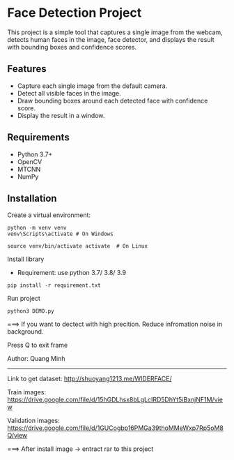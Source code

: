 # Face Detection Project

This project is a simple tool that captures a single image from the webcam, detects human faces in the image, face detector, and displays the result with bounding boxes and confidence scores.

## Features

- Capture each single image from the default camera.
- Detect all visible faces in the image.
- Draw bounding boxes around each detected face with confidence score.
- Display the result in a window.

## Requirements

- Python 3.7+
- OpenCV
- MTCNN
- NumPy

## Installation

Create a virtual environment:

```
python -m venv venv
venv\Scripts\activate # On Windows

source venv/bin/activate activate  # On Linux 
```

Install library
- Requirement: use python 3.7/ 3.8/ 3.9
```
pip install -r requirement.txt
```

Run project
```
python3 DEMO.py
```

===> If you want to dectect with high precition. Reduce infromation noise in background.

Press Q to exit frame

Author: Quang Minh


--------


Link to get dataset: http://shuoyang1213.me/WIDERFACE/

Train images: https://drive.google.com/file/d/15hGDLhsx8bLgLcIRD5DhYt5iBxnjNF1M/view

Validation images: https://drive.google.com/file/d/1GUCogbp16PMGa39thoMMeWxp7Rp5oM8Q/view

===> After install image -> entract rar to this project
